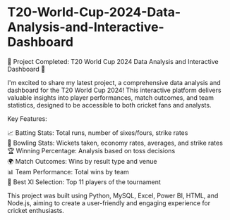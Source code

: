 <h1>T20-World-Cup-2024-Data-Analysis-and-Interactive-Dashboard</h1>
🎉 Project Completed: T20 World Cup 2024 Data Analysis and Interactive Dashboard 🏏

I'm excited to share my latest project, a comprehensive data analysis and dashboard for the T20 World Cup 2024! This interactive platform delivers valuable insights into player performances, match outcomes, and team statistics, designed to be accessible to both cricket fans and analysts.

Key Features:

📈 Batting Stats: Total runs, number of sixes/fours, strike rates<br>
🎯 Bowling Stats: Wickets taken, economy rates, averages, and strike rates<br>
🏆 Winning Percentage: Analysis based on toss decisions<br>
🌍 Match Outcomes: Wins by result type and venue<br>
📊 Team Performance: Total wins by team<br>
🌟 Best XI Selection: Top 11 players of the tournament<br>

This project was built using Python, MySQL, Excel, Power BI, HTML, and Node.js, aiming to create a user-friendly and engaging experience for cricket enthusiasts.



